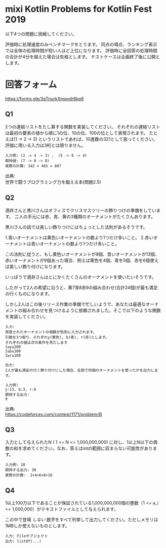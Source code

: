# mixi Kotlin Problems for Kotlin Fest 2019

以下4つの問題に挑戦してください。

評価時に処理速度のみベンチマークをとります。
同点の場合、ランキング表示では全体の処理時間が短い人ほど上位になります。
評価時に全回答の処理時間の合計が4分を越えた場合は失格とします。
テストケースは企画終了後に公開とします。

# 回答フォーム

https://forms.gle/3pTnurkXmpvdr6kp6

## Q1

2つの連結リストをたし算する関数を実装してください。
それぞれの連結リストは最初の要素の値から順に1の位、10の位、100の位として表現されます。
たとえば(1 -> 2 -> 3) というリストであれば、10進数の321として扱ってください。
評価に用いる入力は3桁とは限りません。

```
入力例: (2 -> 4 -> 3) ,  (5 -> 6 -> 4)
期待値: (7 -> 0 -> 8)
実際の計算: 342 + 465 = 807
```

出典:  
世界で闘うプログラミング力を鍛える本(問題2.5)


## Q2

酒井さんと黒川さんはオフィスでクリスマスツリーの飾りつけの準備をしています。
二人の手元には赤、青、黄の3種類のオーナメントがたくさんあります。

黒川さんの話では美しい飾りつけにはちょっとした法則があるそうです。

1.青いオーナメントは黄色いオーナメントの数より1つだけ多いこと。
2.赤いオーナメントは青いオーナメントの数より1つだけ多いこと。

この法則に従うと、もし黄色いオーナメントが8個、青いオーナメントが13個、赤いオーナメントが9個あった場合、例えば黄色を4個、青を5個、赤を6個使えば美しい飾り付けになります。

いっぽうで酒井さんはとにかくたくさんのオーナメントを使いたいそうです。

したがって2人の希望に沿うと、黄7青8赤9の組み合わせ(合計24個)が最も満足の行くものになります。

しかし2人はこの後リリース作業の準備で忙しいようで、あなたは最適なオーナメントの組み合わせを見つけるように依頼されました。そこで以下のような関数を実装してください。

```
入力:
用意されたオーナメントの個数が色別に入力されます。
引数を3つ取り、それぞれy(黄色), b(青), r(赤)とします。
それぞれの値は次の条件を見たします
1≤y≤100
2≤b≤100
3≤r≤100

出力:
2人が最も満足の行く飾り付けにした場合、全部で何個のオーナメントを使ったかを出力します。

入力例:
y:13, b:3, r:6
期待する出力:
9
```

出典:  
https://codeforces.com/contest/1171/problem/B

## Q3

入力として与えられたN ( 1 <= N <= 1,000,000,000) に対し、1以上N以下の偶数の和を求めてください。なお、答えはintの範囲に収まらない可能性があります。

```
入力例: 10
期待する出力: 30
実際の計算:  2+4+6+8+10
```

## Q4

1以上100万以下であることが保証されている1,000,000,000個の整数（1 <= a_i <= 1,000,000）がテキストファイルとして与えられます。

この中で登場 *しない* 数字をすべて列挙して出力してください。ただしメモリは1MBしか使えないものとします。

```
入力: Fileオブジェクト
出力: listOf(...)
```

